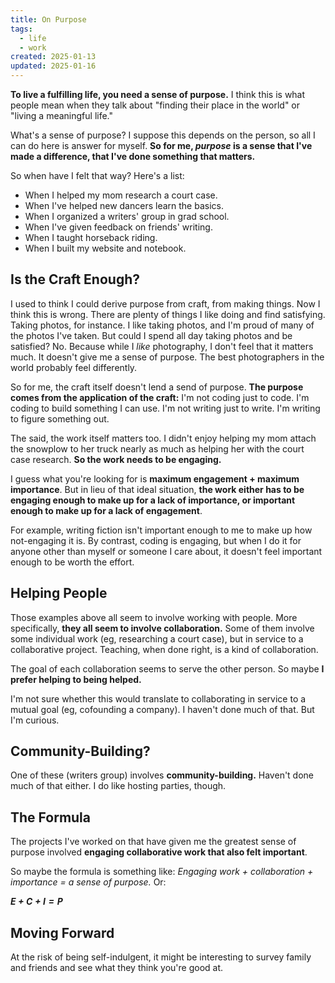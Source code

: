 ```yaml
---
title: On Purpose
tags: 
  - life
  - work
created: 2025-01-13
updated: 2025-01-16
---
```


**To live a fulfilling life, you need a sense of purpose.** I think this is what people mean when they talk about "finding their place in the world" or "living a meaningful life."

What's a sense of purpose? I suppose this depends on the person, so all I can do here is answer for myself. **So for me, *purpose* is a sense that I've made a difference, that I've done something that matters.**

So when have I felt that way? Here's a list:

- When I helped my mom research a court case.
- When I've helped new dancers learn the basics.
- When I organized a writers' group in grad school.
- When I've given feedback on friends' writing.
- When I taught horseback riding.
- When I built my website and notebook.

## Is the Craft Enough?

I used to think I could derive purpose from craft, from making things. Now I think this is wrong. There are plenty of things I like doing and find satisfying. Taking photos, for instance. I like taking photos, and I'm proud of many of the photos I've taken. But could I spend all day taking photos and be satisfied? No. Because while I *like* photography, I don't feel that it matters much. It doesn't give me a sense of purpose. The best photographers in the world probably feel differently.

So for me, the craft itself doesn't lend a send of purpose. **The purpose comes from the application of the craft:** I'm not coding just to code. I'm coding to build something I can use. I'm not writing just to write. I'm writing to figure something out.

The said, the work itself matters too. I didn't enjoy helping my mom attach the snowplow to her truck nearly as much as helping her with the court case research. **So the work needs to be engaging.**

I guess what you're looking for is **maximum engagement + maximum importance**. But in lieu of that ideal situation, **the work either has to be engaging enough to make up for a lack of importance, or important enough to make up for a lack of engagement**. 

For example, writing fiction isn't important enough to me to make up how not-engaging it is. By contrast, coding is engaging, but when I do it for anyone other than myself or someone I care about, it doesn't feel important enough to be worth the effort.

## Helping People

Those examples above all seem to involve working with people. More specifically, **they all seem to involve collaboration.** Some of them involve some individual work (eg, researching a court case), but in service to a collaborative project. Teaching, when done right, is a kind of collaboration.

The goal of each collaboration seems to serve the other person. So maybe **I prefer helping to being helped.**

I'm not sure whether this would translate to collaborating in service to a mutual goal (eg, cofounding a company). I haven't done much of that. But I'm curious.

## Community-Building?

One of these (writers group) involves **community-building.** Haven't done much of that either. I do like hosting parties, though.

## The Formula

The projects I've worked on that have given me the greatest sense of purpose involved **engaging collaborative work that also felt important**.

So maybe the formula is something like: *Engaging work + collaboration + importance = a sense of purpose.* Or:

***$E + C + I = P$***

## Moving Forward

At the risk of being self-indulgent, it might be interesting to survey family and friends and see what they think you're good at.